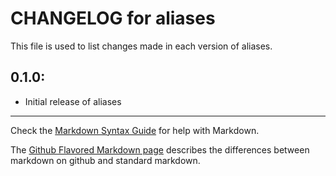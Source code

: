 # CHANGELOG for aliases

This file is used to list changes made in each version of aliases.

## 0.1.0:

* Initial release of aliases

- - -
Check the [Markdown Syntax Guide](http://daringfireball.net/projects/markdown/syntax) for help with Markdown.

The [Github Flavored Markdown page](http://github.github.com/github-flavored-markdown/) describes the differences between markdown on github and standard markdown.
